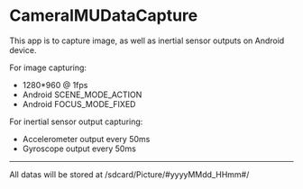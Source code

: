 CameraIMUDataCapture
====================

This app is to capture image, as well as inertial sensor outputs on Android device.

For image capturing:

+ 1280*960 @ 1fps
+ Android SCENE_MODE_ACTION
+ Android FOCUS_MODE_FIXED

For inertial sensor output capturing:

+ Accelerometer output every 50ms
+ Gyroscope output every 50ms

-------------------------

All datas will be stored at /sdcard/Picture/#yyyyMMdd_HHmm#/

